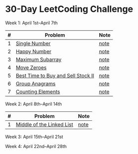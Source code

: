 # 30-Day LeetCoding Challenge

Week 1: April 1st–April 7th

| # | Problem | Note |
|:---:|---|---|
| 1 | [Single Number](https://leetcode.com/explore/other/card/30-day-leetcoding-challenge/528/week-1/3283/) | [note](single_number.md) |
| 2 | [Happy Number](https://leetcode.com/explore/other/card/30-day-leetcoding-challenge/528/week-1/3284/) | [note](happy_number.md)
| 3 | [Maximum Subarray](https://leetcode.com/explore/featured/card/30-day-leetcoding-challenge/528/week-1/3285/) | [note](maximum_subarray.md) |
| 4 | [Move Zeroes](https://leetcode.com/explore/challenge/card/30-day-leetcoding-challenge/528/week-1/3286/) | [note](move_zeroes.md)
| 5 | [Best Time to Buy and Sell Stock II](https://leetcode.com/explore/featured/card/30-day-leetcoding-challenge/528/week-1/3287/) | [note](best_time_to_buy_and_sell_stock_II.md) |
| 6 | [Group Anagrams](https://leetcode.com/explore/featured/card/30-day-leetcoding-challenge/528/week-1/3288/) | [note](group_anagrams.md)
| 7 | [Counting Elements](https://leetcode.com/explore/challenge/card/30-day-leetcoding-challenge/528/week-1/3289/) | [note](counting_elements.md) |

Week 2: April 8th–April 14th

| # | Problem | Note |
|:---:|---|---|
| 1 | [Middle of the Linked List](https://leetcode.com/explore/challenge/card/30-day-leetcoding-challenge/529/week-2/) | [note](middle_of_the_linked_list.md) |
Week 3: April 15th–April 21st

Week 4: April 22nd–April 28th
